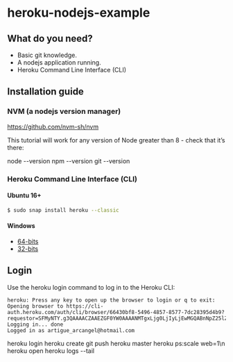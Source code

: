 # heroku-nodejs-example

## What do you need?

- Basic git knowledge.
- A nodejs application running.
- Heroku Command Line Interface (CLI)

## Installation guide

### NVM (a nodejs version manager)

https://github.com/nvm-sh/nvm

This tutorial will work for any version of Node greater than 8 - check that it’s there:

node --version
npm --version
git --version

### Heroku Command Line Interface (CLI)

#### Ubuntu 16+

```bash
$ sudo snap install heroku --classic
```

#### Windows

- [64-bits](https://cli-assets.heroku.com/heroku-x64.exe)
- [32-bits](https://cli-assets.heroku.com/heroku-x86.exe)

## Login

Use the heroku login command to log in to the Heroku CLI:

```
heroku: Press any key to open up the browser to login or q to exit: 
Opening browser to https://cli-auth.heroku.com/auth/cli/browser/66430bf8-5496-4857-8577-7dc28395d4b9?requestor=SFMyNTY.g3QAAAACZAAEZGF0YW0AAAANMTgxLjg0LjIyLjEwMGQABnNpZ25lZG4GACzZlxl0AQ.SG9QVtqoTQVJNgrPRe22wCbEUVSQkmvBZrzS2H5CVE0
Logging in... done
Logged in as artigue_arcangel@hotmail.com
```


heroku login
heroku create
git push heroku master
heroku ps:scale web=1\n
heroku open
heroku logs --tail